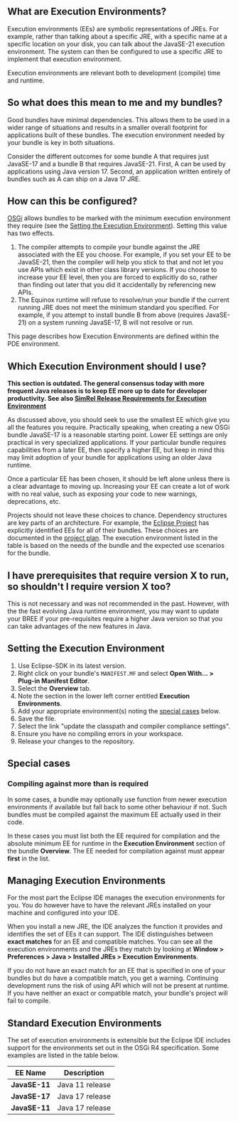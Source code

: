 ## What are Execution Environments?

Execution environments (EEs) are symbolic representations of JREs. 
For example, rather than talking about a specific JRE, with a specific name at a specific location on your disk, you can talk about the JavaSE-21 execution environment.
The system can then be configured to use a specific JRE to implement that execution environment.

Execution environments are relevant both to development (compile) time and runtime.

## So what does this mean to me and my bundles?

Good bundles have minimal dependencies. 
This allows them to be used in a wider range of situations and results in a smaller overall footprint for applications built of these bundles. 
The execution environment needed by your bundle is key in both situations.

Consider the different outcomes for some bundle A that requires just JavaSE-17 and a bundle B that requires JavaSE-21. 
First, A can be used by applications using Java version 17. 
Second, an application written entirely of bundles such as A can ship on a Java 17 JRE. 

## How can this be configured?

[OSGi](https://en.wikipedia.org/wiki/OSGi) allows bundles to be marked with the minimum execution environment they require (see the [ Setting the
Execution Environment](#setting-the-execution-environment)).
Setting this value has two effects.

1.  The compiler attempts to compile your bundle against the JRE
    associated with the EE you choose. For example, if you set your EE
    to be JavaSE-21, then the compiler will help you stick to that and
    not let you use APIs which exist in other class library versions. If
    you choose to increase your EE level, then you are forced to
    explicitly do so, rather than finding out later that you did it
    accidentally by referencing new APIs.
2.  The Equinox runtime will refuse to resolve/run your bundle if the
    current running JRE does not meet the minimum standard you
    specified. For example, if you attempt to install bundle B from
    above (requires JavaSE-21) on a system running JavaSE-17, B will
    not resolve or run.

This page describes how Execution Environments are defined within the PDE environment.

## Which Execution Environment should I use?

**This section is outdated. 
The general consensus today with more frequent Java releases is to keep EE more up to date for developer productivity.
See also [SimRel Release Requirements for Execution Environment](https://github.com/eclipse-simrel/.github/blob/main/wiki/SimRel/Simultaneous_Release_Requirements.md#execution-environment)**

As discussed above, you should seek to use the smallest EE which give you all the features you require. 
Practically speaking, when creating a new OSGi bundle JavaSE-17 is a reasonable starting point. 
Lower EE settings are only practical in very specialized applications. 
If your particular bundle requires capabilities from a later EE, then specify a higher EE, but keep in mind this may limit adoption of your bundle for applications using an older Java runtime.

Once a particular EE has been chosen, it should be left alone unless there is a clear advantage to moving up. 
Increasing your EE can create a lot of work with no real value, such as exposing your code to new warnings, deprecations, etc.

Projects should not leave these choices to chance. 
Dependency structures are key parts of an architecture. 
For example, the [Eclipse Project](https://eclipse.org/eclipse) has explicitly identified EEs for all of their bundles. 
These choices are documented in the [project plan](https://www.eclipse.org/projects/project-plan.php?projectid=eclipse#appendix).
The execution environment listed in the table is based on the needs of the bundle and the expected use scenarios for the bundle.

## I have prerequisites that require version X to run, so shouldn't I require version X too?

This is not necessary and was not recommended in the past.
However, with the the fast evolving Java runtime environment, you may want to update your BREE if your pre-requisites require a higher Java version so that you can take advantages of the new features in Java.

## Setting the Execution Environment

1.  Use Eclipse-SDK in its latest version.
2.  Right click on your bundle's `MANIFEST.MF` and select **Open With...
    \> Plug-in Manifest Editor**.
3.  Select the **Overview** tab.
4.  Note the section in the lower left corner entitled **Execution
    Environments**.
5.  Add your appropriate environment(s) noting the [special
    cases](#special-cases) below.
6.  Save the file.
7.  Select the link "update the classpath and compiler compliance
    settings".
8.  Ensure you have no compiling errors in your workspace.  
9.  Release your changes to the repository.

## Special cases


### Compiling against more than is required

In some cases, a bundle may optionally use function from newer execution
environments if available but fall back to some other behaviour if not.
Such bundles must be compiled against the maximum EE actually used in
their code. 

In these cases you must list both the EE required for compilation and
the absolute minimum EE for runtime in the **Execution Environment**
section of the bundle **Overview**. The EE needed for compilation
against must appear **first** in the list. 


## Managing Execution Environments

For the most part the Eclipse IDE manages the execution environments for
you. You do however have to have the relevant JREs installed on your
machine and configured into your IDE.

When you install a new JRE, the IDE analyzes the function it provides
and identifies the set of EEs it can support. The IDE distinguishes
between **exact matches** for an EE and compatible matches. You can see
all the execution environments and the JREs they match by looking at
**Window \> Preferences \> Java \> Installed JREs \> Execution
Environments**.

If you do not have an exact match for an EE that is specified in one of
your bundles but do have a compatible match, you get a warning.
Continuing development runs the risk of using API which will not be
present at runtime. If you have neither an exact or compatible match,
your bundle's project will fail to compile.

## Standard Execution Environments

The set of execution environments is extensible but the Eclipse IDE
includes support for the environments set out in the OSGi R4
specification. Some examples are listed in the table below.

| EE Name                    | Description                                                                                                                                                       |
|---------------------------|--------------------------------------------------------------------------------------------------------------------------------------------------------------------|
| **JavaSE-11**             | Java 11 release                                                                                                                                                    |
| **JavaSE-17**             | Java 17 release                                                                                                                                                    |
| **JavaSE-11**             | Java 17 release                                                                                                                                                    |

